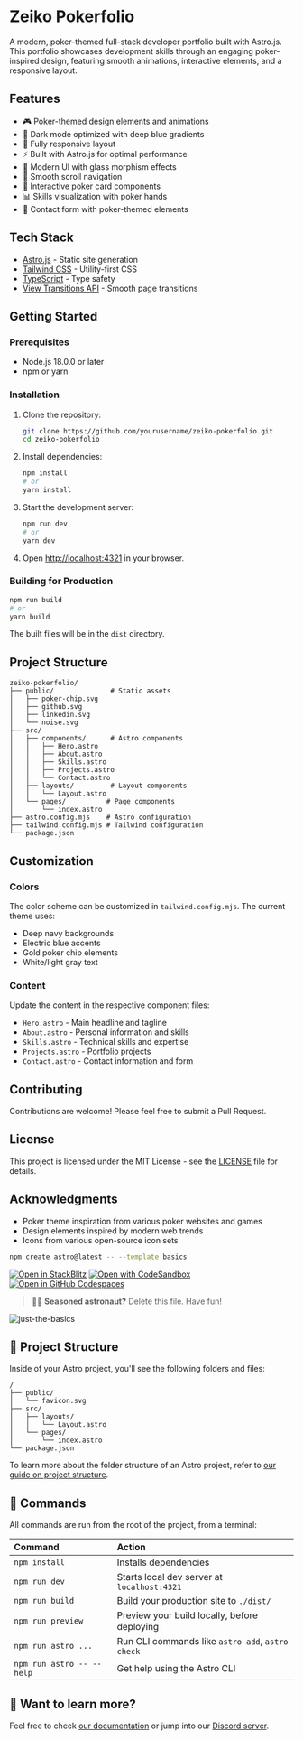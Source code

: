 # Zeiko Pokerfolio

A modern, poker-themed full-stack developer portfolio built with Astro.js. This portfolio showcases development skills through an engaging poker-inspired design, featuring smooth animations, interactive elements, and a responsive layout.

## Features

- 🎮 Poker-themed design elements and animations
- 🌙 Dark mode optimized with deep blue gradients
- 📱 Fully responsive layout
- ⚡ Built with Astro.js for optimal performance
- 🎨 Modern UI with glass morphism effects
- 🎯 Smooth scroll navigation
- 🎴 Interactive poker card components
- 📊 Skills visualization with poker hands
- 📝 Contact form with poker-themed elements

## Tech Stack

- [Astro.js](https://astro.build) - Static site generation
- [Tailwind CSS](https://tailwindcss.com) - Utility-first CSS
- [TypeScript](https://www.typescriptlang.org) - Type safety
- [View Transitions API](https://developer.mozilla.org/en-US/docs/Web/API/View_Transitions_API) - Smooth page transitions

## Getting Started

### Prerequisites

- Node.js 18.0.0 or later
- npm or yarn

### Installation

1. Clone the repository:

   ```bash
   git clone https://github.com/yourusername/zeiko-pokerfolio.git
   cd zeiko-pokerfolio
   ```

2. Install dependencies:

   ```bash
   npm install
   # or
   yarn install
   ```

3. Start the development server:

   ```bash
   npm run dev
   # or
   yarn dev
   ```

4. Open [http://localhost:4321](http://localhost:4321) in your browser.

### Building for Production

```bash
npm run build
# or
yarn build
```

The built files will be in the `dist` directory.

## Project Structure

```
zeiko-pokerfolio/
├── public/              # Static assets
│   ├── poker-chip.svg
│   ├── github.svg
│   ├── linkedin.svg
│   └── noise.svg
├── src/
│   ├── components/      # Astro components
│   │   ├── Hero.astro
│   │   ├── About.astro
│   │   ├── Skills.astro
│   │   ├── Projects.astro
│   │   └── Contact.astro
│   ├── layouts/         # Layout components
│   │   └── Layout.astro
│   └── pages/          # Page components
│       └── index.astro
├── astro.config.mjs    # Astro configuration
├── tailwind.config.mjs # Tailwind configuration
└── package.json
```

## Customization

### Colors

The color scheme can be customized in `tailwind.config.mjs`. The current theme uses:

- Deep navy backgrounds
- Electric blue accents
- Gold poker chip elements
- White/light gray text

### Content

Update the content in the respective component files:

- `Hero.astro` - Main headline and tagline
- `About.astro` - Personal information and skills
- `Skills.astro` - Technical skills and expertise
- `Projects.astro` - Portfolio projects
- `Contact.astro` - Contact information and form

## Contributing

Contributions are welcome! Please feel free to submit a Pull Request.

## License

This project is licensed under the MIT License - see the [LICENSE](LICENSE) file for details.

## Acknowledgments

- Poker theme inspiration from various poker websites and games
- Design elements inspired by modern web trends
- Icons from various open-source icon sets

```sh
npm create astro@latest -- --template basics
```

[![Open in StackBlitz](https://developer.stackblitz.com/img/open_in_stackblitz.svg)](https://stackblitz.com/github/withastro/astro/tree/latest/examples/basics)
[![Open with CodeSandbox](https://assets.codesandbox.io/github/button-edit-lime.svg)](https://codesandbox.io/p/sandbox/github/withastro/astro/tree/latest/examples/basics)
[![Open in GitHub Codespaces](https://github.com/codespaces/badge.svg)](https://codespaces.new/withastro/astro?devcontainer_path=.devcontainer/basics/devcontainer.json)

> 🧑‍🚀 **Seasoned astronaut?** Delete this file. Have fun!

![just-the-basics](https://github.com/withastro/astro/assets/2244813/a0a5533c-a856-4198-8470-2d67b1d7c554)

## 🚀 Project Structure

Inside of your Astro project, you'll see the following folders and files:

```text
/
├── public/
│   └── favicon.svg
├── src/
│   ├── layouts/
│   │   └── Layout.astro
│   └── pages/
│       └── index.astro
└── package.json
```

To learn more about the folder structure of an Astro project, refer to [our guide on project structure](https://docs.astro.build/en/basics/project-structure/).

## 🧞 Commands

All commands are run from the root of the project, from a terminal:

| Command                   | Action                                           |
| :------------------------ | :----------------------------------------------- |
| `npm install`             | Installs dependencies                            |
| `npm run dev`             | Starts local dev server at `localhost:4321`      |
| `npm run build`           | Build your production site to `./dist/`          |
| `npm run preview`         | Preview your build locally, before deploying     |
| `npm run astro ...`       | Run CLI commands like `astro add`, `astro check` |
| `npm run astro -- --help` | Get help using the Astro CLI                     |

## 👀 Want to learn more?

Feel free to check [our documentation](https://docs.astro.build) or jump into our [Discord server](https://astro.build/chat).
